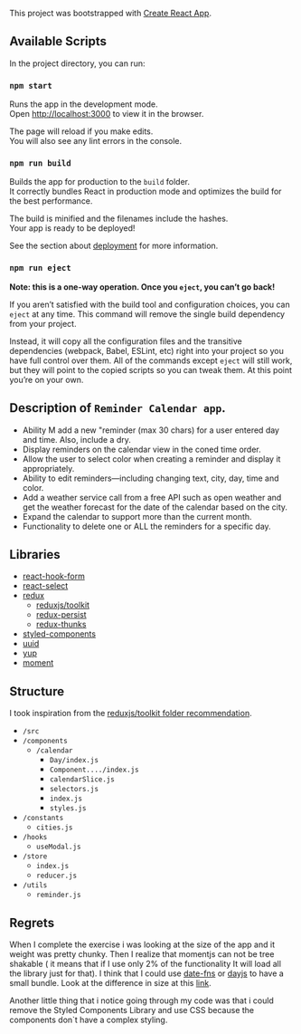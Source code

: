 This project was bootstrapped with [Create React App](https://github.com/facebook/create-react-app).

## Available Scripts

In the project directory, you can run:

### `npm start`

Runs the app in the development mode.<br />
Open [http://localhost:3000](http://localhost:3000) to view it in the browser.

The page will reload if you make edits.<br />
You will also see any lint errors in the console.

### `npm run build`

Builds the app for production to the `build` folder.<br />
It correctly bundles React in production mode and optimizes the build for the best performance.

The build is minified and the filenames include the hashes.<br />
Your app is ready to be deployed!

See the section about [deployment](https://facebook.github.io/create-react-app/docs/deployment) for more information.

### `npm run eject`

**Note: this is a one-way operation. Once you `eject`, you can’t go back!**

If you aren’t satisfied with the build tool and configuration choices, you can `eject` at any time. This command will remove the single build dependency from your project.

Instead, it will copy all the configuration files and the transitive dependencies (webpack, Babel, ESLint, etc) right into your project so you have full control over them. All of the commands except `eject` will still work, but they will point to the copied scripts so you can tweak them. At this point you’re on your own.

## Description of `Reminder Calendar app`.

- Ability M add a new "reminder (max 30 chars) for a user entered day and time. Also, include a dry. 
- Display reminders on the calendar view in the coned time order. 
- Allow the user to select color when creating a reminder and display it appropriately. 
- Ability to edit reminders—including changing text, city, day, time and color. 
- Add a weather service call from a free API such as open weather and get the weather forecast for the date of the calendar based on the city. 
- Expand the calendar to support more than the current month. 
- Functionality to delete one or ALL the reminders for a specific day. 



## Libraries

- [react-hook-form](https://github.com/react-hook-form/react-hook-form)
- [react-select](https://github.com/JedWatson/react-select)
- [redux](https://github.com/reduxjs/react-redux)
  - [reduxjs/toolkit](https://github.com/reduxjs/redux-toolkit)
  - [redux-persist](https://github.com/rt2zz/redux-persist)
  - [redux-thunks](https://github.com/reduxjs/redux-thunk)
- [styled-components](https://github.com/styled-components/styled-components)
- [uuid](https://github.com/uuidjs/uuid)
- [yup](https://github.com/jquense/yup)
- [moment](https://github.com/moment/moment)

## Structure
I took inspiration from the [reduxjs/toolkit folder recommendation](https://redux-toolkit.js.org/tutorials/intermediate-tutorial#cleanup).

- `/src`
 - `/components`
    - `/calendar`
      - `Day/index.js`
      - `Component..../index.js`
      - `calendarSlice.js`
      - `selectors.js`
      - `index.js`
      - `styles.js`
  - `/constants`
    - `cities.js`
 - `/hooks`
    - `useModal.js`
 - `/store`
    - `index.js`
    - `reducer.js`
 - `/utils`
    - `reminder.js`

## Regrets

When I complete the exercise i was looking at the size of the app and it weight was pretty chunky.  Then I realize that momentjs can not be tree shakable ( it means that if I use only 2% of the functionality It will load all the library just for that). I think that I could use [date-fns](https://github.com/date-fns/date-fns) or [dayjs](https://github.com/iamkun/dayjs) to have a small bundle. Look at the difference in size at this [link](https://www.npmtrends.com/date-fns-vs-day-vs-dayjs-vs-moment).

Another little thing that i notice going through my code was that i could remove the Styled Components Library and use CSS because the components don`t have a complex styling.